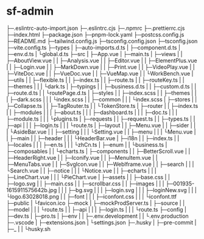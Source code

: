 # sf-admin

├─.eslintrc-auto-import.json
├─.eslintrc.cjs
├─.npmrc
├─.prettierrc.cjs
├─index.html
├─package.json
├─pnpm-lock.yaml
├─postcss.config.js
├─README.md
├─tailwind.config.js
├─tsconfig.config.json
├─tsconfig.json
├─vite.config.ts
├─types
|   ├─auto-imports.d.ts
|   ├─component.d.ts
|   ├─env.d.ts
|   └global.d.ts
├─src
|  ├─App.vue
|  ├─main.ts
|  ├─views
|  |   ├─AboutView.vue
|  |   ├─Analysis.vue
|  |   ├─Editor.vue
|  |   ├─ElementPlus.vue
|  |   ├─Login.vue
|  |   ├─MarkDown.vue
|  |   ├─Print.vue
|  |   ├─VideoPlay.vue
|  |   ├─ViteDoc.vue
|  |   ├─VueDoc.vue
|  |   ├─VueMap.vue
|  |   └WorkBench.vue
|  ├─utils
|  |   ├─flexible.ts
|  |   ├─index.ts
|  |   ├─route.ts
|  |   ├─routeKey.ts
|  |   ├─themes
|  |   |   └dark.ts
|  ├─typings
|  |    ├─business.d.ts
|  |    ├─custom.d.ts
|  |    ├─route.d.ts
|  |    └routePage.d.ts
|  ├─styles
|  |   ├─index.scss
|  |   ├─themes
|  |   |   ├─dark.scss
|  |   |   └index.scss
|  |   ├─common
|  |   |   └index.scss
|  ├─stores
|  |   ├─Collapse.ts
|  |   ├─TagRouter.ts
|  |   └TokenStore.ts
|  ├─router
|  |   ├─index.ts
|  |   ├─modules
|  |   |    ├─about.ts
|  |   |    ├─dashboard.ts
|  |   |    ├─doc.ts
|  |   |    ├─module.ts
|  |   |    └plugins.ts
|  ├─requests
|  |    ├─request.ts
|  |    ├─types.ts
|  |    ├─api
|  |    |  ├─login.ts
|  |    |  └route.ts
|  ├─layout
|  |   ├─Menu.vue
|  |   ├─sider
|  |   |   └AsideBar.vue
|  |   ├─setting
|  |   |    └Setting.vue
|  |   ├─menu
|  |   |  └Menu.vue
|  |   ├─main
|  |   ├─header
|  |   |   └HeaderBar.vue
|  ├─i18n
|  |  ├─index.ts
|  |  ├─locales
|  |  |    ├─en.ts
|  |  |    └zhCn.ts
|  ├─enum
|  |  └business.ts
|  ├─composables
|  |      └echarts.ts
|  ├─components
|  |     ├─BetterScroll.vue
|  |     ├─HeaderRight.vue
|  |     ├─Iconify.vue
|  |     ├─MenuItem.vue
|  |     ├─MenuTabs.vue
|  |     ├─SvgIcon.vue
|  |     ├─WebIframe.vue
|  |     ├─search
|  |     |   └Search.vue
|  |     ├─notice
|  |     |   └Notice.vue
|  |     ├─echarts
|  |     |    ├─LineChart.vue
|  |     |    └PieChart.vue
|  ├─assets
|  |   ├─base.css
|  |   ├─logo.svg
|  |   ├─main.css
|  |   ├─scrollbar.css
|  |   ├─images
|  |   |   ├─001935-1615911575642b.jpg
|  |   |   ├─bg.svg
|  |   |   ├─login.svg
|  |   |   ├─loginNew.svg
|  |   |   └logo.63028018.png
|  |   ├─font
|  |   |  ├─iconfont.css
|  |   |  └iconfont.ttf
├─public
|   └favicon.ico
├─mock
|  ├─mockProdServer.ts
|  ├─source
|  |   ├─model
|  |   |   └route.ts
|  |   ├─api
|  |   |  ├─login.ts
|  |   |  └route.ts
├─config
|   ├─dev.ts
|   ├─pro.ts
|   ├─env
|   |  ├─.env.development
|   |  └.env.production
├─.vscode
|    ├─extensions.json
|    └settings.json
├─.husky
|   ├─pre-commit
|   ├─_
|   | └husky.sh
